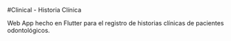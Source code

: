 #Clinical - Historia Clínica

Web App hecho en Flutter para el registro de historias clínicas de pacientes odontológicos.
